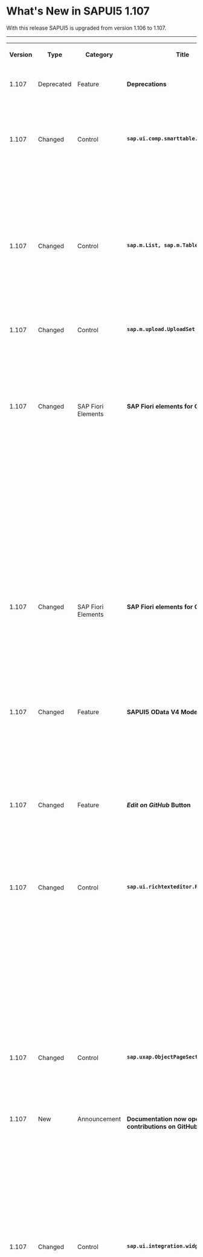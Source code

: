 <!-- loiod4ff916667d94dd28b77b9c33bb6bafd -->

# What's New in SAPUI5 1.107

With this release SAPUI5 is upgraded from version 1.106 to 1.107.

****


<table>
<tr>
<th valign="top">

Version

</th>
<th valign="top">

Type

</th>
<th valign="top">

Category

</th>
<th valign="top">

Title

</th>
<th valign="top">

Description

</th>
<th valign="top">

Action

</th>
<th valign="top">

Available as of

</th>
</tr>
<tr>
<td valign="top">

1.107 

</td>
<td valign="top">

Deprecated 

</td>
<td valign="top">

Feature 

</td>
<td valign="top">

**Deprecations** 

</td>
<td valign="top">

**Deprecations**

There are currently no major deprecations. For a complete list of all deprecations, see [Deprecated APIs](https://ui5.sap.com/#/api/deprecated).

<sub>Deprecated•Feature•Info Only•1.107</sub>

</td>
<td valign="top">

Info Only 

</td>
<td valign="top">

2022-10-06

</td>
</tr>
<tr>
<td valign="top">

1.107 

</td>
<td valign="top">

Changed 

</td>
<td valign="top">

Control 

</td>
<td valign="top">

**`sap.ui.comp.smarttable.SmartTable`** 

</td>
<td valign="top">

**`sap.ui.comp.smarttable.SmartTable`**

We have improved the usability of the pop-in behavior when toggling the visibility of hidden columns. If the user adds more columns in the *View Settings* dialog in a table where several columns are already in the pop-in area, and these new columns are also moved to the pop-in area because of their importance, these columns are not hidden but are now made visible automatically. This makes it easier for users to recognize which columns have been added. For more information, see the [API Reference](https://ui5.sap.com/#/api/sap.ui.comp.smarttable.SmartTable%23methods/getDetailsButtonSetting) and the [Sample](https://ui5.sap.com/#/entity/sap.ui.comp.smarttable.SmartTable/sample/sap.ui.comp.sample.smarttable.mtableShowDetails).

<sub>Changed•Control•Info Only•1.107</sub>

</td>
<td valign="top">

Info Only 

</td>
<td valign="top">

2022-10-06

</td>
</tr>
<tr>
<td valign="top">

1.107 

</td>
<td valign="top">

Changed 

</td>
<td valign="top">

Control 

</td>
<td valign="top">

**`sap.m.List, sap.m.Table, sap.m.Tree`** 

</td>
<td valign="top">

**`sap.m.List, sap.m.Table, sap.m.Tree`**

To improve performance, we have now made the initial rendering faster: Table, tree, and list items are now already created when the data is requested from the back end. When the data is received, the binding context is updated. This way, rendering the UI with the requested data becomes faster.

<sub>Changed•Control•Info Only•1.107</sub>

</td>
<td valign="top">

Info Only 

</td>
<td valign="top">

2022-10-06

</td>
</tr>
<tr>
<td valign="top">

1.107 

</td>
<td valign="top">

Changed 

</td>
<td valign="top">

Control 

</td>
<td valign="top">

**`sap.m.upload.UploadSet`** 

</td>
<td valign="top">

**`sap.m.upload.UploadSet`**

We've introduced directory \(folder\) uploads using the `UploadSet` control. It allows you to directly upload files from directories and subdirectories by configuring the directory property. You can also use the drag and drop feature to upload directories.

<sub>Changed•Control•Info Only•1.107</sub>

</td>
<td valign="top">

Info Only 

</td>
<td valign="top">

2022-10-06

</td>
</tr>
<tr>
<td valign="top">

1.107 

</td>
<td valign="top">

Changed 

</td>
<td valign="top">

SAP Fiori Elements 

</td>
<td valign="top">

**SAP Fiori elements for OData V4** 

</td>
<td valign="top">

**SAP Fiori elements for OData V4**

The following changes and new features are available for SAP Fiori elements for OData V4:

-   We now provide the possibility to configure a handler function to control the visibility of actions. For more information, see [Actions](../06_SAP_Fiori_Elements/actions-cbf16c5.md) and [Enabling Actions Added Using Extension Points](../06_SAP_Fiori_Elements/enabling-actions-added-using-extension-points-dd78aca.md).

-   You can now also use the `UI.DataPoint` annotation to add minimum and maximum values to the chart measures. For more information, see [Comparison Micro Chart](../06_SAP_Fiori_Elements/comparison-micro-chart-9d126f1.md).

-   We now show a message strip on the object page with a status message for the object based on information received from the back end. For more information, see [Using Messages](../06_SAP_Fiori_Elements/using-messages-239b192.md).

-   You can now define different table configurations in a list report with multiple entity sets. For more information, see [Defining Multiple Views on a List Report with Different Entity Sets and Table Settings](../06_SAP_Fiori_Elements/defining-multiple-views-on-a-list-report-with-different-entity-sets-and-table-settings-b6b59e4.md).


<sub>Changed•SAP Fiori Elements•Info Only•1.107</sub>

</td>
<td valign="top">

Info Only 

</td>
<td valign="top">

2022-10-06

</td>
</tr>
<tr>
<td valign="top">

1.107 

</td>
<td valign="top">

Changed 

</td>
<td valign="top">

SAP Fiori Elements 

</td>
<td valign="top">

**SAP Fiori elements for OData V2** 

</td>
<td valign="top">

**SAP Fiori elements for OData V2**

The following changes and new features are available for SAP Fiori elements for OData V2:

-   You can now define a side effect with only a trigger action and without any target property. For more information, see [Side Effects](../06_SAP_Fiori_Elements/side-effects-18b17bd.md).

-   Unbound actions can now have key fields as parameters. For more information, see [Actions](../06_SAP_Fiori_Elements/actions-cbf16c5.md).


<sub>Changed•SAP Fiori Elements•Info Only•1.107</sub>

</td>
<td valign="top">

Info Only 

</td>
<td valign="top">

2022-10-06

</td>
</tr>
<tr>
<td valign="top">

1.107 

</td>
<td valign="top">

Changed 

</td>
<td valign="top">

Feature 

</td>
<td valign="top">

**SAPUI5 OData V4 Model** 

</td>
<td valign="top">

**SAPUI5 OData V4 Model**

We now provide the `sap.ui.model.odata.v4.ODataModel#getServiceUrl`, `sap.ui.model.odata.v4.ODataModel#getKeyPredicate`, and`sap.ui.model.odata.v4.ODataModel#requestKeyPredicate` methods.For more information, see the API Reference for [`#getServiceUrl`](https://ui5.sap.com/#/api/sap.ui.model.odata.v4.ODataModel/methods/getServiceUrl), [`#getKeyPredicate`](https://ui5.sap.com/#/api/sap.ui.model.odata.v4.ODataModel/methods/getKeyPredicate), and [`#requestKeyPredicate`](https://ui5.sap.com/#/api/sap.ui.model.odata.v4.ODataModel/methods/requestKeyPredicate).

<sub>Changed•Feature•Info Only•1.107</sub>

</td>
<td valign="top">

Info Only 

</td>
<td valign="top">

2022-10-06

</td>
</tr>
<tr>
<td valign="top">

1.107 

</td>
<td valign="top">

Changed 

</td>
<td valign="top">

Feature 

</td>
<td valign="top">

***Edit on GitHub* Button** 

</td>
<td valign="top">

***Edit on GitHub* Button**

We have enabled external collaboration for our documentation through `github.com`. You can now contribute to our content through pull requests or by asking for enhancements by opening GitHub issues.

![](images/Edit_on_GitHub_d5a8a29.png)

<sub>Changed•Feature•Info Only•1.107</sub>

</td>
<td valign="top">

Info Only 

</td>
<td valign="top">

2022-10-06

</td>
</tr>
<tr>
<td valign="top">

1.107 

</td>
<td valign="top">

Changed 

</td>
<td valign="top">

Control 

</td>
<td valign="top">

**`sap.ui.richtexteditor.RichTextEditor`** 

</td>
<td valign="top">

**`sap.ui.richtexteditor.RichTextEditor`**

-   We have enabled TinyMCE version 6 to be used as the editor type with the `RichTextEditor`.

-   We have changed the default value of the `editorType` property to always point to the version of TinyMCE recommended by UI5, corresponding to `sap.ui.richtexteditor.EditorType.TinyMCE`, and it will be subject to change in the future. This means that **any** `RichTextEditor` that does not have the`editorType` property set, or uses the default value `sap.ui.richtexteditor.EditorType.TinyMCE`, will automatically start using TinyMCE 6.

-   TinyMCE 4 is being deprecated and will be removed in the upcoming releases.

For more information, see [sap.ui.richtexteditor](../10_More_About_Controls/sap-ui-richtexteditor-d4f3f15.md) and the [API Reference](https://ui5.sap.com/#/api/sap.ui.richtexteditor.RichTextEditor).

<sub>Changed•Control•Info Only•1.107</sub>

</td>
<td valign="top">

Info Only 

</td>
<td valign="top">

2022-10-06

</td>
</tr>
<tr>
<td valign="top">

1.107 

</td>
<td valign="top">

Changed 

</td>
<td valign="top">

Control 

</td>
<td valign="top">

**`sap.uxap.ObjectPageSection`** 

</td>
<td valign="top">

**`sap.uxap.ObjectPageSection`**

We have added a new `wrapTitle` property. It allows long titles to wrap into multiple lines. For more information, see the [API Reference](https://ui5.sap.com/#/api/sap.uxap.ObjectPageSection).

<sub>Changed•Control•Info Only•1.107</sub>

</td>
<td valign="top">

Info Only 

</td>
<td valign="top">

2022-10-06

</td>
</tr>
<tr>
<td valign="top">

1.107 

</td>
<td valign="top">

New 

</td>
<td valign="top">

Announcement 

</td>
<td valign="top">

**Documentation now open for contributions on GitHub** 

</td>
<td valign="top">

**Documentation now open for contributions on GitHub**

The documentation under [https://ui5.sap.com/\#/topic](https://ui5.sap.com/#/topic) is now also available on GitHub as Markdown files. Every documentation page in the Demo Kit has a direct link to the corrresponding Markdown file in the new [https://github.com/SAP-docs/sapui5](https://github.com/SAP-docs/sapui5) repository:![](images/Edit_on_GitHub_Demo_Kit_e111aeb.png)

If you have any suggestions for improvements or if you spot an error, feel free to create an issue or a pull request there.

For more information, see [Open Documentation Initiative for SAPUI5 and SAP Fiori Elements – Help Us to Help You!](https://blogs.sap.com/?p=1579981)

<sub>New•Announcement•Info Only•1.107</sub>

</td>
<td valign="top">

Info Only 

</td>
<td valign="top">

2022-10-06

</td>
</tr>
<tr>
<td valign="top">

1.107 

</td>
<td valign="top">

Changed 

</td>
<td valign="top">

Control 

</td>
<td valign="top">

**`sap.ui.integration.widgets.Card`** 

</td>
<td valign="top">

**`sap.ui.integration.widgets.Card`**

-   The new \(experimental\) `titleMaxLines` and `subTitleMaxLines` properties enable you to limit the number of lines for the title and subtitle in both the Default and Numeric card headers. Additionally, with the new \(experimental\) `detailsMaxLines` property you can also limit the number of lines for the details in the Numeric card header. For more information, see the [Default Header](https://ui5.sap.com/test-resources/sap/ui/integration/demokit/cardExplorer/webapp/index.html#/learn/headers/default) and [Numeric Header](https://ui5.sap.com/test-resources/sap/ui/integration/demokit/cardExplorer/webapp/index.html#/learn/headers/numeric) sections in the Card Explorer.

-   You can now add items of type `Link` \(experimental\) in the `actionsStrip` of footers and list items. For more information, see the [Card Footer](https://ui5.sap.com/test-resources/sap/ui/integration/demokit/cardExplorer/webapp/index.html#/learn/footer) section and the [Sample](https://ui5.sap.com/test-resources/sap/ui/integration/demokit/cardExplorer/webapp/index.html#/explore/footer) in the Card Explorer.

-   All icons now have a new `initials` property, which is used as a fallback if the `src` property is not set or there is an issue with the resource. For more information, see the [List Card](https://ui5.sap.com/test-resources/sap/ui/integration/demokit/cardExplorer/webapp/index.html#/learn/typesDeclarative/list) section in the Card Explorer.

-   You can now configure the visibility of card headers using the new `visible` Boolean property. Card developers can set this property in the manifest. Additionally, they can add it to the `Configuration.js`, which will also enable card administrators, who are using the Configuration editor, to control the visibility of the card header. For more information, see the [Default Header](https://ui5.sap.com/test-resources/sap/ui/integration/demokit/cardExplorer/webapp/index.html#/learn/headers/default) and [Numeric Header](https://ui5.sap.com/test-resources/sap/ui/integration/demokit/cardExplorer/webapp/index.html#/learn/headers/numeric) sections and the [Sample](https://ui5.sap.com/test-resources/sap/ui/integration/demokit/cardExplorer/webapp/index.html#/explore/designtimeAdmin) in the Card Explorer.

-   We have added a new \(experimental\) `stateChanged` event that is fired when the state of the card is changed. For example, when the card is initialized, a new page inside the card is selected, a filter is changed, or data is refreshed. For more information, see the [API Reference](https://ui5.sap.com/#/api/sap.ui.integration.widgets.Card).


<sub>Changed•Control•Info Only•1.107</sub>

</td>
<td valign="top">

Info Only 

</td>
<td valign="top">

2022-10-06

</td>
</tr>
</table>

**Related Information**  


[What's New in SAPUI5 1.129](what-s-new-in-sapui5-1-129-d22b8af.md "With this release SAPUI5 is upgraded from version 1.128 to 1.129.")

[What's New in SAPUI5 1.128](what-s-new-in-sapui5-1-128-1f76220.md "With this release SAPUI5 is upgraded from version 1.127 to 1.128.")

[What's New in SAPUI5 1.127](what-s-new-in-sapui5-1-127-e5e1317.md "With this release SAPUI5 is upgraded from version 1.126 to 1.127.")

[What's New in SAPUI5 1.126](what-s-new-in-sapui5-1-126-1d98116.md "With this release SAPUI5 is upgraded from version 1.125 to 1.126.")

[What's New in SAPUI5 1.125](what-s-new-in-sapui5-1-125-9d87044.md "With this release SAPUI5 is upgraded from version 1.124 to 1.125.")

[What's New in SAPUI5 1.124](what-s-new-in-sapui5-1-124-7f77c3f.md "With this release SAPUI5 is upgraded from version 1.123 to 1.124.")

[What's New in SAPUI5 1.123](what-s-new-in-sapui5-1-123-9d00ac7.md "With this release SAPUI5 is upgraded from version 1.122 to 1.123.")

[What's New in SAPUI5 1.122](what-s-new-in-sapui5-1-122-5d078da.md "With this release SAPUI5 is upgraded from version 1.121 to 1.122.")

[What's New in SAPUI5 1.121](what-s-new-in-sapui5-1-121-91a4a2f.md "With this release SAPUI5 is upgraded from version 1.120 to 1.121.")

[What's New in SAPUI5 1.120](what-s-new-in-sapui5-1-120-2359b63.md "With this release SAPUI5 is upgraded from version 1.119 to 1.120.")

[What's New in SAPUI5 1.119](what-s-new-in-sapui5-1-119-0b1903a.md "With this release SAPUI5 is upgraded from version 1.118 to 1.119.")

[What's New in SAPUI5 1.118](what-s-new-in-sapui5-1-118-3eecbde.md "With this release SAPUI5 is upgraded from version 1.117 to 1.118.")

[What's New in SAPUI5 1.117](what-s-new-in-sapui5-1-117-029d3b4.md "With this release SAPUI5 is upgraded from version 1.116 to 1.117.")

[What's New in SAPUI5 1.116](what-s-new-in-sapui5-1-116-ebd6f34.md "With this release SAPUI5 is upgraded from version 1.115 to 1.116.")

[What's New in SAPUI5 1.115](what-s-new-in-sapui5-1-115-409fde8.md "With this release SAPUI5 is upgraded from version 1.114 to 1.115.")

[What's New in SAPUI5 1.114](what-s-new-in-sapui5-1-114-890fce1.md "With this release SAPUI5 is upgraded from version 1.113 to 1.114.")

[What's New in SAPUI5 1.113](what-s-new-in-sapui5-1-113-a9553fe.md "With this release SAPUI5 is upgraded from version 1.112 to 1.113.")

[What's New in SAPUI5 1.112](what-s-new-in-sapui5-1-112-34afc69.md "With this release SAPUI5 is upgraded from version 1.111 to 1.112.")

[What's New in SAPUI5 1.111](what-s-new-in-sapui5-1-111-7a67837.md "With this release SAPUI5 is upgraded from version 1.110 to 1.111.")

[What's New in SAPUI5 1.110](what-s-new-in-sapui5-1-110-71a855c.md "With this release SAPUI5 is upgraded from version 1.109 to 1.110.")

[What's New in SAPUI5 1.109](what-s-new-in-sapui5-1-109-3264bd2.md "With this release SAPUI5 is upgraded from version 1.108 to 1.109.")

[What's New in SAPUI5 1.108](what-s-new-in-sapui5-1-108-66e33f0.md "With this release SAPUI5 is upgraded from version 1.107 to 1.108.")

[What's New in SAPUI5 1.106](what-s-new-in-sapui5-1-106-5b497b0.md "With this release SAPUI5 is upgraded from version 1.105 to 1.106.")

[What's New in SAPUI5 1.105](what-s-new-in-sapui5-1-105-4d6c00e.md "With this release SAPUI5 is upgraded from version 1.104 to 1.105.")

[What's New in SAPUI5 1.104](what-s-new-in-sapui5-1-104-69e567c.md "With this release SAPUI5 is upgraded from version 1.103 to 1.104.")

[What's New in SAPUI5 1.103](what-s-new-in-sapui5-1-103-0e98c76.md "With this release SAPUI5 is upgraded from version 1.102 to 1.103.")

[What's New in SAPUI5 1.102](what-s-new-in-sapui5-1-102-f038c99.md "With this release SAPUI5 is upgraded from version 1.101 to 1.102.")

[What's New in SAPUI5 1.101](what-s-new-in-sapui5-1-101-7733b00.md "With this release SAPUI5 is upgraded from version 1.100 to 1.101.")

[What's New in SAPUI5 1.100](what-s-new-in-sapui5-1-100-27dec1d.md "With this release SAPUI5 is upgraded from version 1.99 to 1.100.")

[What's New in SAPUI5 1.99](what-s-new-in-sapui5-1-99-4f35848.md "With this release SAPUI5 is upgraded from version 1.98 to 1.99.")

[What's New in SAPUI5 1.98](what-s-new-in-sapui5-1-98-d9f16f2.md "With this release SAPUI5 is upgraded from version 1.97 to 1.98.")

[What's New in SAPUI5 1.97](what-s-new-in-sapui5-1-97-fa0e282.md "With this release SAPUI5 is upgraded from version 1.96 to 1.97.")

[What's New in SAPUI5 1.96](what-s-new-in-sapui5-1-96-7a9269f.md "With this release SAPUI5 is upgraded from version 1.95 to 1.96.")

[What's New in SAPUI5 1.95](what-s-new-in-sapui5-1-95-a1aea67.md "With this release SAPUI5 is upgraded from version 1.94 to 1.95.")

[What's New in SAPUI5 1.94](what-s-new-in-sapui5-1-94-c40f1e6.md "With this release SAPUI5 is upgraded from version 1.93 to 1.94.")

[What's New in SAPUI5 1.93](what-s-new-in-sapui5-1-93-f273340.md "With this release SAPUI5 is upgraded from version 1.92 to 1.93.")

[What's New in SAPUI5 1.92](what-s-new-in-sapui5-1-92-1ef345d.md "With this release SAPUI5 is upgraded from version 1.91 to 1.92.")

[What's New in SAPUI5 1.91](what-s-new-in-sapui5-1-91-0a2bd79.md "With this release SAPUI5 is upgraded from version 1.90 to 1.91.")

[What's New in SAPUI5 1.90](what-s-new-in-sapui5-1-90-91c10c2.md "With this release SAPUI5 is upgraded from version 1.89 to 1.90.")

[What's New in SAPUI5 1.89](what-s-new-in-sapui5-1-89-e56cddc.md "With this release SAPUI5 is upgraded from version 1.88 to 1.89.")

[What's New in SAPUI5 1.88](what-s-new-in-sapui5-1-88-e15a206.md "With this release SAPUI5 is upgraded from version 1.87 to 1.88.")

[What's New in SAPUI5 1.87](what-s-new-in-sapui5-1-87-b506da7.md "With this release SAPUI5 is upgraded from version 1.86 to 1.87.")

[What's New in SAPUI5 1.86](what-s-new-in-sapui5-1-86-4c1c959.md "With this release SAPUI5 is upgraded from version 1.85 to 1.86.")

[What's New in SAPUI5 1.85](what-s-new-in-sapui5-1-85-1d18eb5.md "With this release SAPUI5 is upgraded from version 1.84 to 1.85.")

[What's New in SAPUI5 1.84](what-s-new-in-sapui5-1-84-dc76640.md "With this release SAPUI5 is upgraded from version 1.82 to 1.84.")

[What's New in SAPUI5 1.82](what-s-new-in-sapui5-1-82-3a8dd13.md "With this release SAPUI5 is upgraded from version 1.81 to 1.82.")

[What's New in SAPUI5 1.81](what-s-new-in-sapui5-1-81-f5e2a21.md "With this release SAPUI5 is upgraded from version 1.80 to 1.81.")

[What's New in SAPUI5 1.80](what-s-new-in-sapui5-1-80-8cee506.md "With this release SAPUI5 is upgraded from version 1.79 to 1.80.")

[What's New in SAPUI5 1.79](what-s-new-in-sapui5-1-79-99c4cdc.md "With this release SAPUI5 is upgraded from version 1.78 to 1.79.")

[What's New in SAPUI5 1.78](what-s-new-in-sapui5-1-78-f09b63e.md "With this release SAPUI5 is upgraded from version 1.77 to 1.78.")

[What's New in SAPUI5 1.77](what-s-new-in-sapui5-1-77-c46b439.md "With this release SAPUI5 is upgraded from version 1.76 to 1.77.")

[What's New in SAPUI5 1.76](what-s-new-in-sapui5-1-76-aad03b5.md "With this release SAPUI5 is upgraded from version 1.75 to 1.76.")

[What's New in SAPUI5 1.75](what-s-new-in-sapui5-1-75-5cbb62d.md "With this release SAPUI5 is upgraded from version 1.74 to 1.75.")

[What's New in SAPUI5 1.74](what-s-new-in-sapui5-1-74-c22208a.md "With this release SAPUI5 is upgraded from version 1.73 to 1.74.")

[What's New in SAPUI5 1.73](what-s-new-in-sapui5-1-73-231dd13.md "With this release SAPUI5 is upgraded from version 1.72 to 1.73.")

[What's New in SAPUI5 1.72](what-s-new-in-sapui5-1-72-521cad9.md "With this release SAPUI5 is upgraded from version 1.71 to 1.72.")

[What's New in SAPUI5 1.71](what-s-new-in-sapui5-1-71-a93a6a3.md "With this release SAPUI5 is upgraded from version 1.70 to 1.71.")

[What's New in SAPUI5 1.70](what-s-new-in-sapui5-1-70-f073d69.md "With this release SAPUI5 is upgraded from version 1.69 to 1.70.")

[What's New in SAPUI5 1.69](what-s-new-in-sapui5-1-69-89a18bd.md "With this release SAPUI5 is upgraded from version 1.68 to 1.69.")

[What's New in SAPUI5 1.68](what-s-new-in-sapui5-1-68-f94bf93.md "With this release SAPUI5 is upgraded from version 1.67 to 1.68.")

[What's New in SAPUI5 1.67](what-s-new-in-sapui5-1-67-a6b1472.md "With this release SAPUI5 is upgraded from version 1.66 to 1.67.")

[What's New in SAPUI5 1.66](what-s-new-in-sapui5-1-66-c9896e9.md "With this release SAPUI5 is upgraded from version 1.65 to 1.66.")

[What's New in SAPUI5 1.65](what-s-new-in-sapui5-1-65-0f5acfd.md "With this release SAPUI5 is upgraded from version 1.64 to 1.65.")

[What's New in SAPUI5 1.64](what-s-new-in-sapui5-1-64-0e30822.md "With this release SAPUI5 is upgraded from version 1.63 to 1.64.")

[What's New in SAPUI5 1.63](what-s-new-in-sapui5-1-63-e8d9da7.md "With this release SAPUI5 is upgraded from version 1.62 to 1.63.")

[What's New in SAPUI5 1.62](what-s-new-in-sapui5-1-62-771f4d5.md "With this release SAPUI5 is upgraded from version 1.61 to 1.62.")

[What's New in SAPUI5 1.61](what-s-new-in-sapui5-1-61-d991552.md "With this release SAPUI5 is upgraded from version 1.60 to 1.61.")

[What's New in SAPUI5 1.60](what-s-new-in-sapui5-1-60-5a0e1f7.md "With this release SAPUI5 is upgraded from version 1.58 to 1.60.")

[What's New in SAPUI5 1.58](what-s-new-in-sapui5-1-58-7c927aa.md "With this release SAPUI5 is upgraded from version 1.56 to 1.58.")

[What's New in SAPUI5 1.56](what-s-new-in-sapui5-1-56-108b7fd.md "With this release SAPUI5 is upgraded from version 1.54 to 1.56.")

[What's New in SAPUI5 1.54](what-s-new-in-sapui5-1-54-c838330.md "With this release SAPUI5 is upgraded from version 1.52 to 1.54.")

[What's New in SAPUI5 1.52](what-s-new-in-sapui5-1-52-849e1b6.md "With this release SAPUI5 is upgraded from version 1.50 to 1.52.")

[What's New in SAPUI5 1.50](what-s-new-in-sapui5-1-50-759e9f3.md "With this release SAPUI5 is upgraded from version 1.48 to 1.50.")

[What's New in SAPUI5 1.48](what-s-new-in-sapui5-1-48-fa1efac.md "With this release SAPUI5 is upgraded from version 1.46 to 1.48.")

[What's New in SAPUI5 1.46](what-s-new-in-sapui5-1-46-6307539.md "With this release SAPUI5 is upgraded from version 1.44 to 1.46.")

[What's New in SAPUI5 1.44](what-s-new-in-sapui5-1-44-a0cb7a0.md "With this release SAPUI5 is upgraded from version 1.42 to 1.44.")

[What's New in SAPUI5 1.42](what-s-new-in-sapui5-1-42-468b05d.md "With this release SAPUI5 is upgraded from version 1.40 to 1.42.")

[What's New in SAPUI5 1.40](what-s-new-in-sapui5-1-40-fbab50e.md "With this release SAPUI5 is upgraded from version 1.38 to 1.40.")

[What's New in SAPUI5 1.38](what-s-new-in-sapui5-1-38-f218918.md "With this release SAPUI5 is upgraded from version 1.36 to 1.38.")

